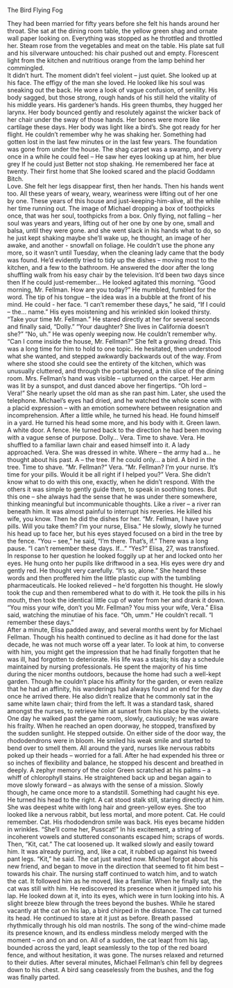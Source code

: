 
The Bird Flying Fog

They had been married for fifty years before she felt his hands around her throat.  She sat at the dining room table, the yellow green shag and ornate wall paper looking on.  Everything was stopped as he throttled and throttled her.  Steam rose from the vegetables and meat on the table.  His plate sat full and his silverware untouched: his chair pushed out and empty.  Florescent light from the kitchen and nutritious orange from the lamp behind her commingled.  
It didn’t hurt.  The moment didn’t feel violent – just quiet.  She looked up at his face.  The effigy of the man she loved.  He looked like his soul was sneaking out the back.  He wore a look of vague confusion, of senility.  His body sagged, but those strong, rough hands of his still held the vitality of his middle years.  His gardener’s hands.  His green thumbs, they hugged her larynx.  Her body bounced gently and resolutely against the wicker back of her chair under the sway of those hands.  Her bones were more like cartilage these days.  Her body was light like a bird’s.  She got ready for her flight.  He couldn’t remember why he was shaking her.  Something had gotten lost in the last few minutes or in the last few years.  The foundation was gone from under the house.  The shag carpet was a swamp, and every once in a while he could feel –
He saw her eyes looking up at him, her blue grey If he could just Better not stop shaking.  He remembered her face at twenty.  Their first home that She looked scared and the placid Goddamn Bitch.  
Love.
She felt her legs disappear first, then her hands.  Then his hands went too.  All these years of weary, weary, weariness were lifting out of her one by one.  These years of this house and just-keeping-him-alive, all the while her time running out.  The image of Michael dropping a box of toothpicks once, that was her soul, toothpicks from a box.  Only flying, not falling – her soul was years and years, lifting out of her one by one by one, small and balsa, until they were gone.
and she went slack in his hands
what to do, so he just
kept shaking
	maybe she’ll wake up, he thought, an image of her awake, and another - snowfall on foliage.
He couldn’t use the phone any more, so it wasn’t until Tuesday, when the cleaning lady came that the body was found.  He’d evidently tried to tidy up the dishes – moving most to the kitchen, and a few to the bathroom.
He answered the door after the long shuffling walk from his easy chair by the television.  It’d been two days since then If he could just-remember…
He looked agitated this morning.  “Good morning, Mr. Fellman.  How are you today?”
He mumbled, fumbled for the word.  The tip of his tongue – the idea was in a bubble at the front of his mind.  He could - her face.
“I can’t remember these days,” he said, “If I could – the… name.”  His eyes moistening and his wrinkled skin looked thirsty.
“Take your time Mr. Fellman.”
He stared directly at her for several seconds and finally said, “Dolly.”
“Your daughter?  She lives in California doesn’t she?”
“No, uh.”  He was openly weeping now.  He couldn’t remember why.
“Can I come inside the house, Mr. Fellman?”  She felt a growing dread.  This was a long time for him to hold to one topic.  He hesitated, then understood what she wanted, and stepped awkwardly backwards out of the way.  From where she stood she could see the entirety of the kitchen, which was unusually cluttered, and through the portal beyond, a thin slice of the dining room.  Mrs. Fellman’s hand was visible – upturned on the carpet.  Her arm was lit by a sunspot, and dust danced above her fingertips.
“Oh lord – Vera!”  She nearly upset the old man as she ran past him.  Later, she used the telephone.  Michael’s eyes had dried, and he watched the whole scene with a placid expression – with an emotion somewhere between resignation and incomprehension.
After a little while, he turned his head.  He found himself in a yard.  He turned his head some more, and his body with it.  Green lawn.  A white door.  A fence.  He turned back to the direction he had been moving with a vague sense of purpose.  Dolly… Vera.  Time to shave.
Vera.  He shuffled to a familiar lawn chair and eased himself into it.  A lady approached.  Vera.  She was dressed in white.  Where – the army had a... he thought about his past. A – the tree.  If he could only… a bird.  A bird in the tree.  Time to shave.
“Mr. Fellman?”  Vera.  “Mr. Fellman?  I’m your nurse.  It’s time for your pills.  Would it be all right if I helped you?”  Vera.
She didn’t know what to do with this one, exactly, when he didn’t respond.  With the others it was simple to gently guide them, to speak in soothing tones.  But this one – she always had the sense that he was under there somewhere, thinking meaningful but incommunicable thoughts.  Like a river – a river ran beneath him.  It was almost painful to interrupt his reveries.  He killed his wife, you know.  Then he did the dishes for her.
“Mr. Fellman, I have your pills.  Will you take them?  I’m your nurse, Elisa.”
He slowly, slowly he turned his head up to face her, but his eyes stayed focused on a bird in the tree by the fence.  “You – see,” he said, “I’m there.  That’s, if.”  There was a long pause. “I can’t remember these days.  If…”
“Yes?”  Elisa, 27, was transfixed.  In response to her question he looked foggily up at her and locked onto her eyes.  He hung onto her pupils like driftwood in a sea.  His eyes were dry and gently red.  He thought very carefully.
“It’s so, alone.”  She heard these words and then proffered him the little plastic cup with the tumbling pharmaceuticals.  He looked relieved – he’d forgotten his thought.  He slowly took the cup and then remembered what to do with it.  He took the pills in his mouth, then took the identical little cup of water from her and drank it down.
“You miss your wife, don’t you Mr. Fellman?  You miss your wife, Vera.” Elisa said, watching the minutiae of his face.
“Oh, umm.”  He couldn’t recall.  “I remember these days.”  
After a minute, Elisa padded away, and several months went by for Michael Fellman.  Though his health continued to decline as it had done for the last decade, he was not much worse off a year later.  To look at him, to converse with him, you might get the impression that he had finally forgotten that he was ill, had forgotten to deteriorate.  His life was a stasis; his day a schedule maintained by nursing professionals.
He spent the majority of his time during the nicer months outdoors, because the home had such a well-kept garden.  Though he couldn’t place his affinity for the garden, or even realize that he had an affinity, his wanderings had always found an end for the day once he arrived there.  He also didn’t realize that he commonly sat in the same white lawn chair; third from the left.  It was a standard task, shared amongst the nurses, to retrieve him at sunset from his place by the violets.
One day he walked past the game room, slowly, cautiously; he was aware his frailty.  When he reached an open doorway, he stopped, transfixed by the sudden sunlight. He stepped outside.  On either side of the door way, the rhododendrons were in bloom.  He smiled his weak smile and started to bend over to smell them.  All around the yard, nurses like nervous rabbits poked up their heads – worried for a fall.  After he had expended his three or so inches of flexibility and balance, he stopped his descent and breathed in deeply.  A zephyr memory of the color Green scratched at his palms – a whiff of chlorophyll stains.
He straightened back up and began again to move slowly forward – as always with the sense of a mission.  Slowly though, he came once more to a standstill.  Something had caught his eye.  He turned his head to the right.  A cat stood stalk still, staring directly at him.  She was deepest white with long hair and green-yellow eyes.  She too looked like a nervous rabbit, but less mortal, and more potent.
Cat.  He could remember. Cat.  His rhododendron smile was back.  His eyes became hidden in wrinkles.  “She’ll come her, Pusscat!”  In his excitement, a string of incoherent vowels and stuttered consonants escaped him; scraps of words.  Then, “Kit, cat.”  The cat loosened up.  It walked slowly and easily toward him.  It was already purring, and, like a cat, it rubbed up against his tweed pant legs.  “Kit,” he said.  The cat just waited now.
Michael forgot about his new friend, and began to move in the direction that seemed to fit him best – towards his chair.  The nursing staff continued to watch him, and to watch the cat.  It followed him as he moved, like a familiar.
When he finally sat, the cat was still with him.  He rediscovered its presence when it jumped into his lap.  He looked down at it, into its eyes, which were in turn looking into his.  A slight breeze blew through the trees beyond the bushes.  While he stared vacantly at the cat on his lap, a bird chirped in the distance.  The cat turned its head.  He continued to stare at it just as before.  Breath passed rhythmically through his old man nostrils.  The song of the wind-chime made its presence known, and its endless mindless melody merged with the moment – on and on and on.
All of a sudden, the cat leapt from his lap, bounded across the yard, leapt seamlessly to the top of the red board fence, and without hesitation, it was gone.  The nurses relaxed and returned to their duties.  After several minutes, Michael Fellman’s chin fell by degrees down to his chest.  A bird sang ceaselessly from the bushes, and the fog was finally parted.